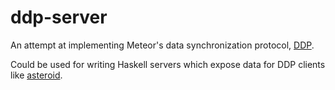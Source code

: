 # ddp-server

An attempt at implementing Meteor's data synchronization protocol, [DDP](https://github.com/meteor/meteor/blob/devel/packages/ddp/DDP.md).

Could be used for writing Haskell servers which expose data for DDP clients like [asteroid](https://www.npmjs.com/package/asteroid).
